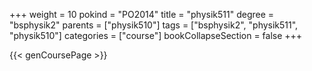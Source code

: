 +++
weight = 10
pokind = "PO2014"
title = "physik511"
degree = "bsphysik2"
parents = ["physik510"]
tags = ["bsphysik2", "physik511", "physik510"]
categories = ["course"]
bookCollapseSection = false
+++

{{< genCoursePage >}}
